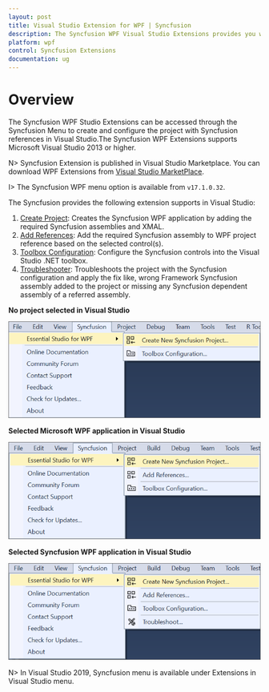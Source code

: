 ```yaml
---
layout: post
title: Visual Studio Extension for WPF | Syncfusion
description: The Syncfusion WPF Visual Studio Extensions provides you with quick access to Project Templates to create or configure the WPF Application.
platform: wpf
control: Syncfusion Extensions
documentation: ug
---
```


# Overview

The Syncfusion WPF Studio Extensions can be accessed through the Syncfusion Menu to create and configure the project with Syncfusion references in Visual Studio.The Syncfusion WPF Extensions supports Microsoft Visual Studio 2013 or higher.

N> Syncfusion Extension is published in Visual Studio Marketplace. You can download WPF Extensions from [Visual Studio MarketPlace](https://marketplace.visualstudio.com/items?itemName=SyncfusionInc.WPFExtension).

I> The Syncfusion WPF menu option is available from `v17.1.0.32`.

The Syncfusion provides the following extension supports in Visual Studio:

1.	[Create Project](https://help.syncfusion.com/wpf/Visual-Studio-Integration/Visual-Studio-Extensions/Create-Project): Creates the Syncfusion WPF application by adding the required Syncfusion assemblies and XMAL.
2.	[Add References](https://help.syncfusion.com/wpf/Visual-Studio-Integration/Visual-Studio-Extensions/Add-References): Add the required Syncfusion assembly to WPF project reference based on the selected control(s).
3.	[Toolbox Configuration](https://help.syncfusion.com//wpf/Visual-Studio-Integration/Toolbox-Configuration): Configure the Syncfusion controls into the Visual Studio .NET toolbox.
4.	[Troubleshooter](https://help.syncfusion.com/wpf/Visual-Studio-Integration/Visual-Studio-Extensions/Troubleshooting): Troubleshoots the project with the Syncfusion configuration and apply the fix like, wrong Framework Syncfusion assembly added to the project or missing any Syncfusion dependent assembly of a referred assembly.

**No project selected in Visual Studio**

![Syncfusion Menu when No project selected in Visual Studio](Overview-images/Syncfusion_Menu_OverView1.png)

**Selected Microsoft WPF application in Visual Studio**

![Syncfusion Menu when Selected Microsoft WPF application in Visual Studio](Overview-images/Syncfusion_Menu_OverView2.png)

**Selected Syncfusion WPF application in Visual Studio**

![Syncfusion Menu when Selected Synfusion WPF application in Visual Studio](Overview-images/Syncfusion_Menu_OverView3.png)

N> In Visual Studio 2019, Syncfusion menu is available under Extensions in Visual Studio menu.
